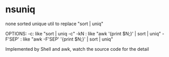 nsuniq
======

none sorted unique util to replace "sort | uniq"

OPTIONS:
 -c:  like "sort | uniq -c"
 -kN : like "awk '{print $N;}' | sort | uniq"
 -F'SEP' : like "awk -F'SEP' '{print $N;}' | sort | uniq"
 
Implemented by Shell and awk, watch the source code for the detail
